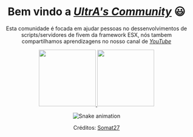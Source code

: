 <div>
  <h1 align="center">Bem vindo a <a href="https://discord.gg/tBeF3mF6EE"><i>UltrA's Community</i></a> 😃️</h1>
  <p align="center">Esta comunidade é focada em ajudar pessoas no dessenvolvimentos de scripts/servidores de fivem da framework ESX, nós tambem compartilhamos aprendizagens no nosso canal de <a href="https://www.youtube.com/channel/UCDQLjyCCe-iXOR6ema_cWlg?sub_confirmation=1"><i>YouTube</i></a>
</div>


<!-- <h1 align="center"> 
  Trybe
</h1>

<p align="center"><i>"A Trybe é uma escola do futuro para qualquer pessoa que deseja construir uma carreira de sucesso em tecnologia. Como estudante a pessoa ainda tem a opção de pagar os estudos apenas quando estiver formada e com um bom trabalho."</i></p> -->

<div align="center">
  <a href="https://github.com/UltrAsCommunityESX">
    <img height="150em" src="https://github-readme-stats.vercel.app/api?username=UltrAsCommunityESX&count_private=true&include_all_commits=true&show_icons=true&theme=dracula&hide_border=false&show_owner=true"/>
    <img height="150em" src="https://github-readme-stats.vercel.app/api/top-langs/?username=UltrAsCommunityESX&theme=dracula&hide_border=false&&layout=compact"/>
  </a>
</div>

<div align="center">
  
  ![Snake animation](https://github.com/danielbped/danielbped/blob/output/github-contribution-grid-snake.svg)
  
</div>

<div align="center">
  <p>Créditos: <a href="https://github.com/somat27">Somat27</a></p>
</div>